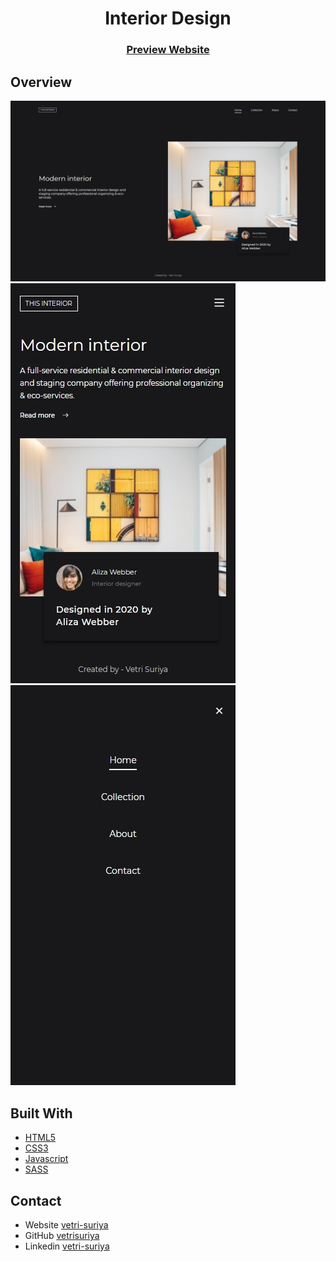 <h1 align="center">Interior Design</h1>

<div align="center">
  <h3>
    <a href="https://rvs-interior-design.onrender.com/">Preview Website</a>
  </h3>
</div>

## Overview

![screenshot](screenshot__1.jpeg)
![screenshot](screenshot__2.jpeg)
![screenshot](screenshot__3.jpeg)

## Built With

- [HTML5](#!)
- [CSS3](#!)
- [Javascript](#!)
- [SASS](https://sass-lang.com/)

## Contact

- Website [vetri-suriya](https://vetri-suriya.web.app/)
- GitHub [vetrisuriya](https://github.com/vetrisuriya)
- Linkedin [vetri-suriya](https://www.linkedin.com/in/vetri-suriya/)